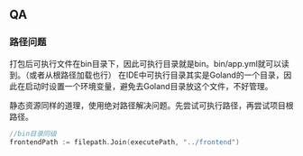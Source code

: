 
## QA

### 路径问题

打包后可执行文件在bin目录下，因此可执行目录就是bin。bin/app.yml就可以读到。（或者从根路径加载也行）
在IDE中可执行目录其实是Goland的一个目录，因此在启动时设置一个环境变量，避免去Goland目录放这个文件，不好管理。

静态资源同样的道理，使用绝对路径解决问题。先尝试可执行路径，再尝试项目根路径。

```go
//bin目录同级
frontendPath := filepath.Join(executePath, "../frontend")
```
